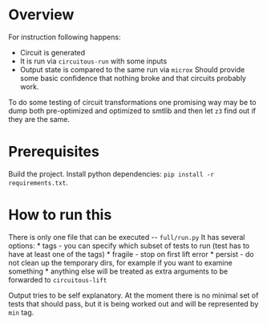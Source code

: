 # Overview

For instruction following happens:
 * Circuit is generated
 * It is run via `circuitous-run` with some inputs
 * Output state is compared to the same run via `microx`
Should provide some basic confidence that nothing broke and that
circuits probably work.

To do some testing of circuit transformations one promising way
may be to dump both pre-optimized and optimized to smtlib and then
let `z3` find out if they are the same.

# Prerequisites

Build the project. Install python dependencies: `pip install -r requirements.txt`.

# How to run this

There is only one file that can be executed -- `full/run.py`
It has several options:
    * tags - you can specify which subset of tests to run (test has to have at least one of the tags)
    * fragile - stop on first lift error
    * persist - do not clean up the temporary dirs, for example if you want to examine something
    * anything else will be treated as extra arguments to be forwarded to `circuitous-lift`

Output tries to be self explanatory. At the moment there is no minimal set of tests that should pass, but it is being worked out and will be represented by `min` tag.

